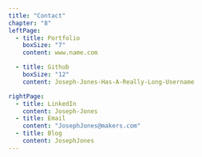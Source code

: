 ```yaml
---
title: "Contact"
chapter: "8"
leftPage:
  - title: Portfolio
    boxSize: "7"
    content: www.name.com

  - title: Github
    boxSize: "12"
    content: Joseph-Jones-Has-A-Really-Long-Username

rightPage:
  - title: LinkedIn
    content: Joseph-Jones
  - title: Email
    content: "JosephJones@makers.com"
  - title: Blog
    content: JosephJones
---
```

